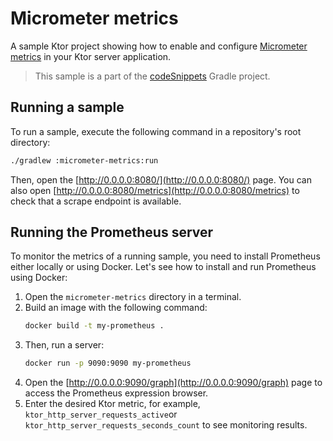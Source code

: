 # Micrometer metrics

A sample Ktor project showing how to enable and configure [Micrometer metrics](https://ktor.io/docs/micrometer-metrics.html) in your Ktor server application.
> This sample is a part of the [codeSnippets](../../README.md) Gradle project.

## Running a sample

To run a sample, execute the following command in a repository's root directory:

```bash
./gradlew :micrometer-metrics:run
```
Then, open the [http://0.0.0.0:8080/](http://0.0.0.0:8080/) page. You can also open [http://0.0.0.0:8080/metrics](http://0.0.0.0:8080/metrics) to check that a scrape endpoint is available.

## Running the Prometheus server
To monitor the metrics of a running sample, you need to install Prometheus either locally or using Docker. Let's see how to install and run Prometheus using Docker:
1. Open the `micrometer-metrics` directory in a terminal.
2. Build an image with the following command:
   ```Bash
   docker build -t my-prometheus .
   ```
3. Then, run a server:
   ```Bash
   docker run -p 9090:9090 my-prometheus
   ```
4. Open the [http://0.0.0.0:9090/graph](http://0.0.0.0:9090/graph) page to access the Prometheus expression browser.
5. Enter the desired Ktor metric, for example, `ktor_http_server_requests_active`or `ktor_http_server_requests_seconds_count` to see monitoring results.